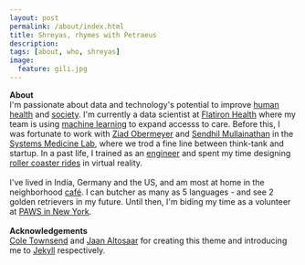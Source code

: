 ```yaml
---
layout: post
permalink: /about/index.html
title: Shreyas, rhymes with Petraeus
description: 
tags: [about, who, shreyas]
image:
  feature: gili.jpg
---
```

<!-- 
**<center>Pronounced Sh-ray-us Luckh-tuck-ia</center>**
 -->
**About**<br>
I'm passionate about data and technology's potential to improve [human health](https://www.nber.org/papers/w26168.pdf) and [society](https://science.sciencemag.org/content/366/6464/447). I'm currently a data scientist at [Flatiron Health](http://www.flatiron.com/) where my team is using [machine learning](https://www.ispor.org/heor-resources/presentations-database/presentation/intl2020-3182/100099) to expand accesss to care. Before this, I was fortunate to work with [Ziad Obermeyer](http://ziadobermeyer.com/) and [Sendhil Mullainathan](https://www.chicagobooth.edu/faculty/directory/m/sendhil-mullainathan) in the [Systems Medicine Lab](http://www.labsysmed.org), where we trod a fine line between think-tank and startup. In a past life, I trained as an [engineer](https://ee.princeton.edu/) and spent my time designing [roller coaster rides](https://de.wikipedia.org/wiki/Robocoaster) in virtual reality.<br> <br>
I've lived in India, Germany and the US, and am most at home in the neighborhood [café](https://www.devocion.com/). I can butcher as many as 5 languages - and see 2 golden retrievers in my future. Until then, I'm biding my time as a volunteer at [PAWS in New York](https://pawsny.org/).
<br><br>
**Acknowledgements**<br>
[Cole Townsend](http://twnsnd.co/) and [Jaan Altosaar](https://jaan.io/about/) for creating this theme and introducing me to [Jekyll](https://jekyllrb.com/) respectively.